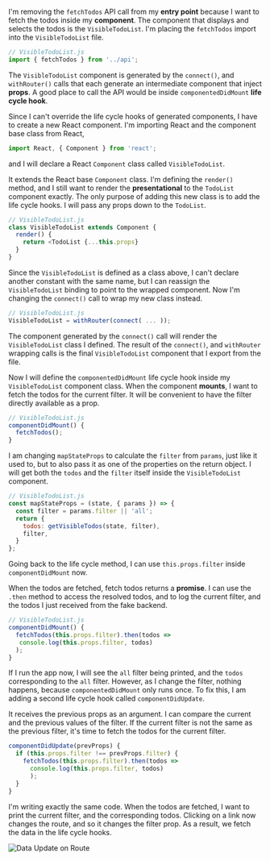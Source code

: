 I'm removing the `fetchTodos` API call from my **entry point** because I want to fetch the todos inside my **component**. The component that displays and selects the todos is the `VisibleTodoList`. I'm placing the `fetchTodos` import into the `VisibleTodoList` file.
```javascript
// VisibleTodoList.js
import { fetchTodos } from '../api';
```
The `VisibleTodoList` component is generated by the `connect()`, and `withRouter()` calls that each generate an intermediate component that inject **props**. A good place to call the API would be inside `componentedDidMount` **life cycle hook**.

Since I can't override the life cycle hooks of generated components, I have to create a new React component. I'm importing React and the component base class from React, 
```javascript
import React, { Component } from 'react';
```
and I will declare a React `Component` class called `VisibleTodoList`.

It extends the React base `Component` class. I'm defining the `render()` method, and I still want to render the **presentational** to the `TodoList` component exactly. The only purpose of adding this new class is to add the life cycle hooks. I will pass any props down to the `TodoList`.
```javascript
// VisibleTodoList.js
class VisibleTodoList extends Component {
  render() {
    return <TodoList {...this.props}
  }
}
```
Since the `VisibleTodoList` is defined as a class above, I can't declare another constant with the same name, but I can reassign the `VisibleTodoList` binding to point to the wrapped component. Now I'm changing the `connect()` call to wrap my new class instead.
```javascript
// VisibleTodoList.js
VisibleTodoList = withRouter(connect( ... ));
```
The component generated by the `connect()` call will render the `VisibleTodoList` class I defined. The result of the `connect()`, and `withRouter` wrapping calls is the final `VisibleTodoList` component that I export from the file.

Now I will define the `componentedDidMount` life cycle hook inside my `VisibleTodoList` component class. When the component **mounts**, I want to fetch the todos for the current filter. It will be convenient to have the filter directly available as a prop.
```javascript
// VisibleTodoList.js
componentDidMount() {
  fetchTodos();
}
```
I am changing `mapStateProps` to calculate the `filter` from `params`, just like it used to, but to also pass it as one of the properties on the return object. I will get both the `todos` and the `filter` itself inside the `VisibleTodoList` component.
```javascript
// VisibleTodoList.js
const mapStateProps = (state, { params }) => {
  const filter = params.filter || 'all';
  return {
    todos: getVisibleTodos(state, filter),
    filter,
  }
};
```
Going back to the life cycle method, I can use `this.props.filter` inside `componentDidMount` now. 

When the todos are fetched, fetch todos returns a **promise**. I can use the `.then` method to access the resolved todos, and to log the current filter, and the todos I just received from the fake backend.
```javascript
// VisibleTodoList.js
componentDidMount() {
  fetchTodos(this.props.filter).then(todos =>
   console.log(this.props.filter, todos) 
  );
}
```
If I run the app now, I will see the `all` filter being printed, and the `todos` corresponding to the `all` filter. However, as I change the filter, nothing happens, because `componentedDidMount` only runs once. To fix this, I am adding a second life cycle hook called `componentDidUpdate`.

It receives the previous props as an argument. I can compare the current and the previous values of the filter. If the current filter is not the same as the previous filter, it's time to fetch the todos for the current filter.
```javascript
componentDidUpdate(prevProps) {
  if (this.props.filter !== prevProps.filter) {
    fetchTodos(this.props.filter).then(todos => 
      console.log(this.props.filter, todos)
      );
  }
}
```
I'm writing exactly the same code. When the todos are fetched, I want to print the current filter, and the corresponding todos. Clicking on a link now changes the route, and so it changes the filter prop. As a result, we fetch the data in the life cycle hooks. 

![Data Update on Route](https://res.cloudinary.com/dg3gyk0gu/image/upload/v1553542112/transcript-images/javascript-redux-fetching-data-on-route-change-filter-data-change.jpg)